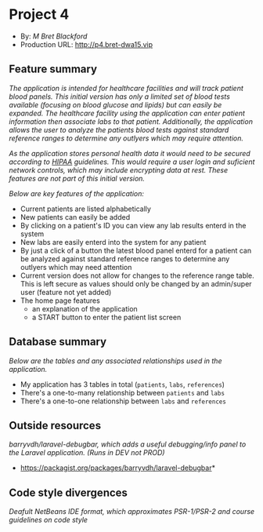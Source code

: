 # Project 4
+ By: *M Bret Blackford*
+ Production URL: <http://p4.bret-dwa15.vip>

## Feature summary
*The application is intended for healthcare facilities and will track patient blood panels.  This initial version has only a limited set of blood tests available (focusing on blood glucose and lipids) but can easily be expanded.  The healthcare facility using the application can enter patient information then associate labs to that patient.  Additionally, the application allows the user to analyze the patients blood tests against standard reference ranges to determine any outlyers which may require attention.*

*As the application stores personal health data it would need to be secured according to [HIPAA](https://www.hhs.gov/hipaa/index.html) guidelines.  This would require a user login and suficient network controls, which may include encrypting data at rest.  These features are not part of this initial version.*

*Below are key features of the application:*

+ Current patients are listed alphabetically
+ New patients can easily be added
+ By clicking on a patient's ID you can view any lab results enterd in the system
+ New labs are easily enterd into the system for any patient
+ By just a click of a button the latest blood panel enterd for a patient can be analyzed against standard reference ranges to determine any outlyers which may need attention
+ Current version does not allow for changes to the reference range table.  This is left secure as values should only be changed by an admin/super user (feature not yet added)
+ The home page features
  + an explanation of the application
  + a START button to enter the patient list screen 

  
## Database summary
*Below are the tables and any associated relationships used in the application.*

+ My application has 3 tables in total (`patients`, `labs`, `references`)
+ There's a one-to-many relationship between `patients` and `labs`
+ There's a one-to-one relationship between `labs` and `references`

## Outside resources
*barryvdh/laravel-debugbar, which adds a useful debugging/info panel to the Laravel application. (Runs in DEV not PROD)*

+ https://packagist.org/packages/barryvdh/laravel-debugbar*

## Code style divergences
*Deafult NetBeans IDE format, which approximates PSR-1/PSR-2 and course guidelines on code style*


